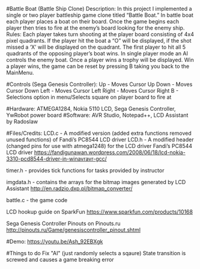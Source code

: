 #Battle Boat (Battle Ship Clone)
Description:
In this project I implemented a single or two player battleship game clone titled “Battle Boat.” In battle boat each player places a boat on their board. Once the game begins each player then tries to fire at the enemy’s board looking for the enemy ship.
Rules: 
Each player takes turn shooting at the player board consisting of 4x4 pixel quadrants. If the player hit the boat a “O” will be displayed, if the shot missed a ‘X’ will be displayed on the quadrant. The first player to hit all 5 quadrants of the opposing player’s boat wins. In single player mode an AI controls the enemy boat. Once a player wins a trophy will be displayed. Win a player wins, the game can be reset by pressing B taking you back to the MainMenu.

#Controls (Sega Genesis Controller):
Up - Moves Cursor Up
Down - Moves Cursor Down
Left - Moves Cursor Left
Right - Moves Cursor Right
B - Selections option in menu/Selects square on player board to fire at


#Hardware:
ATMEGA1284, Nokia 5110 LCD, Sega Genesis Controller, YwRobot power board
#Software:
	AVR Studio, Notepad++, LCD Assistant by Radoslaw

#Files/Credits:
LCD.c - A modified version (added extra functions removed unused functions) of Fandi’s PC8544 LCD driver
LCD.h - A modified header (changed pins for use with atmega1248) for the LCD driver  Fandi’s PC8544 LCD driver
https://fandigunawan.wordpress.com/2008/06/18/lcd-nokia-3310-pcd8544-driver-in-winavravr-gcc/

timer.h - provides tick functions for tasks provided by instructor

imgdata.h - contains the arrays for the bitmap images generated by LCD Assistant
http://en.radzio.dxp.pl/bitmap_converter/

battle.c - the game code

LCD hookup guide on SparkFun
https://www.sparkfun.com/products/10168

Sega Genesis Controller Pinouts on Pinouts.ru
http://pinouts.ru/Game/genesiscontroller_pinout.shtml

#Demo:
https://youtu.be/Ash_92EBXgk


#Things to do
Fix "AI" (just randomly selects a sqaure)
State transition is screwed and causes a game breaking error
